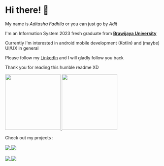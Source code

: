 # Hi there! 👋
My name is *Aditasha Fadhila* or you can just go by *Adit*

I'm an Information System 2023 fresh graduate from **[Brawijaya University](https://ub.ac.id/en/)**

Currently I'm interested in android mobile development (Kotlin) and (maybe) UI/UX in general

Please follow my [LinkedIn](https://www.linkedin.com/in/aditasha/) and I will gladly follow you back

Thank you for reading this humble readme XD

<a href="https://github.com/aditasha">
  <img height="180em" src="https://github-readme-stats-aditasha.vercel.app/api?username=aditasha&count_private=true&show_icons=true&theme=swift"/>
  <img height="180em" src="https://github-readme-stats-aditasha.vercel.app/api/top-langs/?username=aditasha&layout=compact&langs_count=10&theme=swift&hide=JavaScript"/>
</a>

Check out my projects :

<a href="https://github.com/aditasha/aditasha.github.io">
  <img align="center" src="https://github-readme-stats-aditasha.vercel.app/api/pin/?username=aditasha&repo=aditasha.github.io&show_owner=true&theme=swift" />
</a>

<a href="https://github.com/aditasha/dicoding-story">
  <img align="center" src="https://github-readme-stats-aditasha.vercel.app/api/pin/?username=aditasha&repo=dicoding-story&show_owner=true&theme=swift" />
</a>

<br />
<br />

<a href="https://github.com/aditasha/rawg.io-app">
  <img align="center" src="https://github-readme-stats-aditasha.vercel.app/api/pin/?username=aditasha&repo=rawg.io-app&show_owner=true&theme=swift" />
</a>

<a href="https://github.com/aditasha/SepatuBersih">
  <img align="center" src="https://github-readme-stats-aditasha.vercel.app/api/pin/?username=aditasha&repo=SepatuBersih&show_owner=true&theme=swift" />
</a>


<!--
**aditasha/aditasha** is a ✨ _special_ ✨ repository because its `README.md` (this file) appears on your GitHub profile.

Here are some ideas to get you started:

- 🔭 I’m currently working on ...
- 🌱 I’m currently learning ...
- 👯 I’m looking to collaborate on ...
- 🤔 I’m looking for help with ...
- 💬 Ask me about ...
- 📫 How to reach me: ...
- 😄 Pronouns: ...
- ⚡ Fun fact: ...
-->
